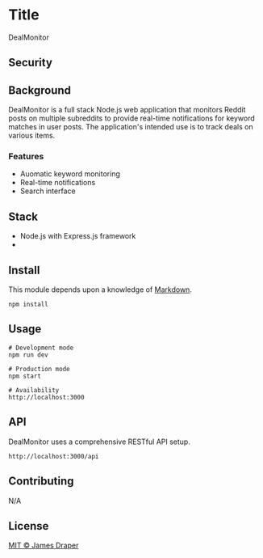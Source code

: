 # Title

DealMonitor

## Security

## Background

DealMonitor is a full stack Node.js web application that monitors Reddit posts on multiple subreddits to provide real-time notifications for keyword matches in user posts. The application's intended use is to track deals on various items. 
### Features
* Auomatic keyword monitoring
* Real-time notifications
* Search interface

## Stack
* Node.js with Express.js framework
* 

## Install

This module depends upon a knowledge of [Markdown](Node.js).

```
npm install
```

## Usage

```
# Development mode
npm run dev

# Production mode
npm start

# Availability
http://localhost:3000
```

## API

DealMonitor uses a comprehensive RESTful API setup. 

```
http://localhost:3000/api
```

## Contributing

N/A

## License

[MIT © James Draper](../LICENSE)
